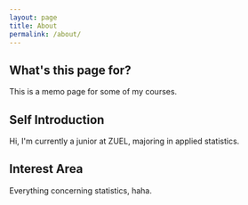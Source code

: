 ```yaml
---
layout: page
title: About
permalink: /about/
---
```


## What's this page for?

This is a memo page for some of my courses. 



## Self Introduction

Hi, I'm currently a junior at ZUEL, majoring in applied statistics. 



## Interest Area

Everything concerning statistics, haha.